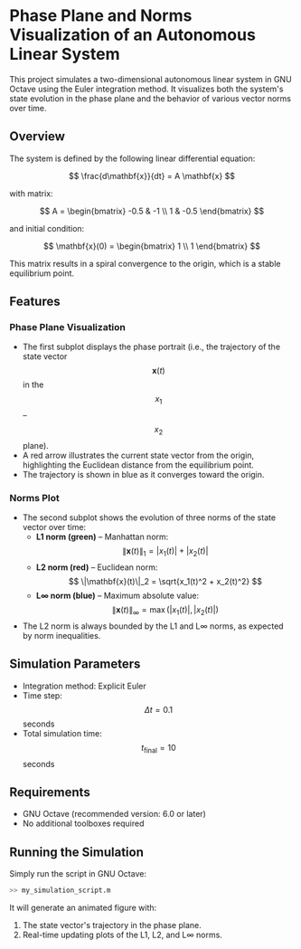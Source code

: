 
# Phase Plane and Norms Visualization of an Autonomous Linear System

This project simulates a two-dimensional autonomous linear system in GNU Octave using the Euler integration method. It visualizes both the system's state evolution in the phase plane and the behavior of various vector norms over time.

## Overview

The system is defined by the following linear differential equation:

$$
\frac{d\mathbf{x}}{dt} = A \mathbf{x}
$$

with matrix:

$$
A = \begin{bmatrix}
-0.5 & -1 \\
1 & -0.5
\end{bmatrix}
$$

and initial condition:

$$
\mathbf{x}(0) = \begin{bmatrix}
1 \\
1
\end{bmatrix}
$$

This matrix results in a spiral convergence to the origin, which is a stable equilibrium point.

## Features

### Phase Plane Visualization

- The first subplot displays the phase portrait (i.e., the trajectory of the state vector $$\mathbf{x}(t)$$ in the $$x_1$$–$$x_2$$ plane).
- A red arrow illustrates the current state vector from the origin, highlighting the Euclidean distance from the equilibrium point.
- The trajectory is shown in blue as it converges toward the origin.

### Norms Plot

- The second subplot shows the evolution of three norms of the state vector over time:
  - **L1 norm (green)** – Manhattan norm:
    $$
    \|\mathbf{x}(t)\|_1 = |x_1(t)| + |x_2(t)|
    $$
  - **L2 norm (red)** – Euclidean norm:
    $$
    \|\mathbf{x}(t)\|_2 = \sqrt{x_1(t)^2 + x_2(t)^2}
    $$
  - **L∞ norm (blue)** – Maximum absolute value:
    $$
    \|\mathbf{x}(t)\|_\infty = \max\left(|x_1(t)|, |x_2(t)|\right)
    $$
- The L2 norm is always bounded by the L1 and L∞ norms, as expected by norm inequalities.

## Simulation Parameters

- Integration method: Explicit Euler
- Time step: $$\Delta t = 0.1$$ seconds
- Total simulation time: $$t_{\text{final}} = 10$$ seconds

## Requirements

- GNU Octave (recommended version: 6.0 or later)
- No additional toolboxes required

## Running the Simulation

Simply run the script in GNU Octave:

```octave
>> my_simulation_script.m
```

It will generate an animated figure with:
1. The state vector's trajectory in the phase plane.
2. Real-time updating plots of the L1, L2, and L∞ norms.
